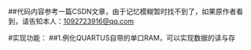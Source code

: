 ##代码内容参考一篇CSDN文章，由于记忆模糊暂时找不到了，如果原作者看到，请告知本人：1092723916@qq.com

#实现功能：
##1.例化QUARTUS自带的单口RAM，可以实现数据的读与存
